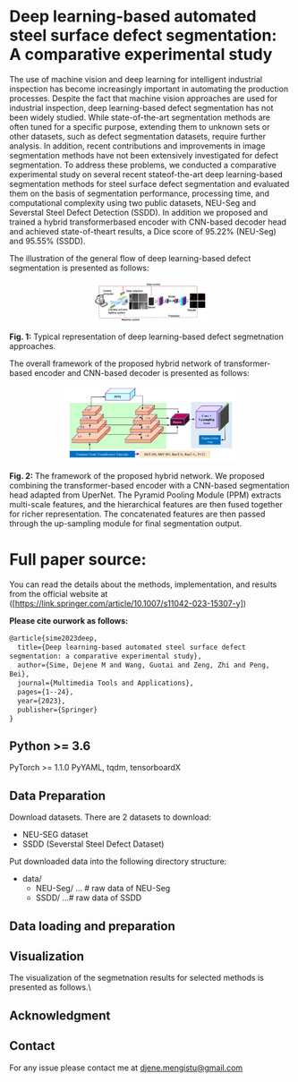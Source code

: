 # Deep learning-based automated steel surface defect segmentation: A comparative experimental study
The use of machine vision and deep learning for intelligent industrial inspection has become increasingly important in automating the production processes. Despite the fact that machine vision approaches are used for industrial inspection, deep learning-based defect segmentation has not been widely studied. While state-of-the-art segmentation methods are often tuned for a specific purpose, extending them to unknown sets or other datasets, such as defect segmentation datasets, require further analysis. In addition, recent contributions and improvements in image segmentation methods have not been extensively investigated for defect segmentation. To address these problems, we conducted a comparative experimental study on several recent stateof-the-art deep learning-based segmentation methods for steel surface defect segmentation and evaluated them on the basis of segmentation performance, processing time, and computational complexity using two public datasets, NEU-Seg and Severstal Steel Defect Detection (SSDD). In addition we proposed and trained a hybrid transformerbased encoder with CNN-based decoder head and achieved state-of-theart results, a Dice score of 95.22% (NEU-Seg) and 95.55% (SSDD).

The illustration of the general flow of deep learning-based defect segmentation is presented as follows:
<p align="center">
<img src="/figures/general.jpg" width="40%" height="10%">
</p>

**Fig. 1:** Typical representation of deep learning-based defect segmetnation approaches.

The overall framework of the proposed hybrid network of transformer-based encoder and CNN-based decoder is presented as follows:
<p align="center">
<img src="/figures/hybrid-model.jpg" width="60%" height="30%">
</p>

**Fig. 2:** The framework of the proposed hybrid network. We proposed combining the transformer-based encoder with a CNN-based segmentation head adapted from UperNet. The Pyramid Pooling Module
(PPM) extracts multi-scale features, and the hierarchical features are then fused together for richer representation. The concatenated features are then passed through the up-sampling module for final segmentation output.

# Full paper source:
You can read the details about the methods, implementation, and results from the official website at ([https://link.springer.com/article/10.1007/s11042-023-15307-y])

**Please cite ourwork as follows:**
```
@article{sime2023deep,
  title={Deep learning-based automated steel surface defect segmentation: a comparative experimental study},
  author={Sime, Dejene M and Wang, Guotai and Zeng, Zhi and Peng, Bei},
  journal={Multimedia Tools and Applications},
  pages={1--24},
  year={2023},
  publisher={Springer}
}
```
## Python >= 3.6
PyTorch >= 1.1.0
PyYAML, tqdm, tensorboardX
## Data Preparation
Download datasets. There are 2 datasets to download:
* NEU-SEG dataset
* SSDD (Severstal Steel Defect Dataset)

Put downloaded data into the following directory structure:
* data/
    * NEU-Seg/ ... # raw data of NEU-Seg
    * SSDD/ ...# raw data of SSDD 
## Data loading and preparation 

## Visualization
The visualization of the segmetnation results for selected methods is presented as follows.\


## Acknowledgment



## Contact
For any issue please contact me at djene.mengistu@gmail.com
